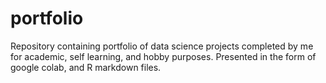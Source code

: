 # portfolio
Repository containing portfolio of data science projects completed by me for academic, self learning, and hobby purposes. Presented in the form of google colab, and R markdown files.
